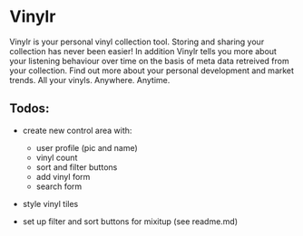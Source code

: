 # Vinylr

Vinylr is your personal vinyl collection tool. Storing and sharing your collection has never been easier! In addition Vinylr tells you more about your listening behaviour over time on the basis of meta data retreived from your collection. Find out more about your personal development and market trends. All your vinyls. Anywhere. Anytime.

## Todos:

- create new control area with:
	- user profile (pic and name)
	- vinyl count
	- sort and filter buttons
	- add vinyl form
	- search form

- style vinyl tiles 
- set up filter and sort buttons for mixitup (see readme.md)